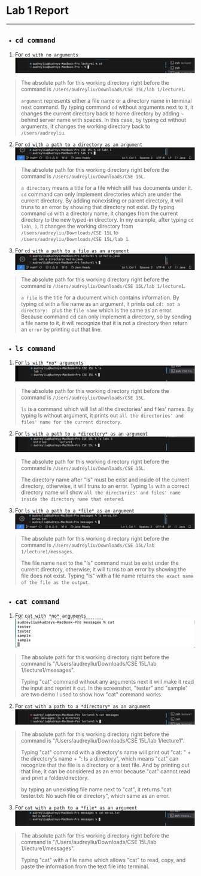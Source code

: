 # Lab 1 Report
***
* ## `cd command`
1. For `cd with no arguments`
![Image](cd.png)
> The absolute path for this working directory right before the command is `/Users/audreyliu/Downloads/CSE 15L/lab 1/lecture1`.
> 
> `argument` represents either a file name or a directory name in terminal next command. By typing command `cd` without arguments next to it, it changes the current directory back to home directory by adding `~` behind server name with spaces. In this case, by typing cd without arguments, it changes the working directory back to `/Users/audreyliu`.

2. For `cd with a path to a directory as an argument`
![Image](<cd directory.png>)
> The absolute path for this working directory right before the command is `/Users/audreyliu/Downloads/CSE 15L`.
>
> `a directory` means a title for a file which still has documents under it. `cd` command can only implement directories which are under the current directory. By adding nonexisting or parent directory, it will truns to an error by showing that directory not exist. By typing command `cd` with a directory name, it changes from the current directory to the new typed-in directory. In my example, after typing `cd lab\ 1`, it changes the working directory from `/Users/audreyliu/Downloads/CSE 15L` to `/Users/audreyliu/Downloads/CSE 15L/lab 1`.

3. For `cd with a path to a file as an argument`
![Image](<cd file.png>)
> The absolute path for this working directory right before the command is `/Users/audreyliu/Downloads/CSE 15L/lab 1/lecture1`.
> 
>  `a file` is the title for a ducument which contains information. By typing `cd` with a file name as an argument, it prints out `cd: not a directory: ` plus the `file name` which is the same as an error. Because command cd can only implement a directory, so by sending a file name to it, it will recognize that it is not a directory then return an `error` by printing out that line.

* ## `ls command`
1. For `ls with *no* arguments`
![Image](ls.png)
> The absolute path for this working directory right before the command is `/Users/audreyliu/Downloads/CSE 15L`.
> 
> `ls` is a command which will list all the directories' and files' names. By typing ls without argument, it prints out `all the directories' and files' name for the current directory`. 

2. For `ls with a path to a *directory* as an argument`
![Image](<ls directory.png>)
>The absolute path for this working directory right before the command is `/Users/audreyliu/Downloads/CSE 15L`.
>
>The directory name after "ls" must be exist and inside of the current directory, otherwise, it will truns to an error. Typing `ls` with a correct directory name will show `all the directories' and files' name inside the directory name that entered`.

3. For `ls with a path to a *file* as an argument`
![Image](<ls file.png>)
> The absolute path for this working directory right before the command is `/Users/audreyliu/Downloads/CSE 15L/lab 1/lecture1/messages`.
>
> The file name next to the "ls" command must be exist under the current directory, otherwise, it will turns to an error by showing the file does not exist. Typing "ls" with a file name returns `the exact name of the file as the output`. 

* ## `cat command`
1. For `cat with *no* arguments`
![Image](cat.png)
> The absolute path for this working directory right before the command is "/Users/audreyliu/Downloads/CSE 15L/lab 1/lecture1/messages".
>
> Typing "cat" command without any arguments next it will make it read the input and reprint it out. In the screenshot, "tester" and "sample" are two demo I used to show how "cat" command works. 

2. For `cat with a path to a *directory* as an argument`
![Image](<cat directory.png>)
> The absolute path for this working directory right before the command is "/Users/audreyliu/Downloads/CSE 15L/lab 1/lecture1".
>
> Typing "cat" command with a directory's name will print out "cat: " + the directory's name + ": Is a directory", which means "cat" can recognize that the file is a directory or a text file. And by printing out that line, it can be considered as an error because "cat" cannot read and print a folder/directory.
>
> by typing an unexisting file name next to "cat", it returns "cat: tester.txt: No such file or directory", which same as an error.

3. For `cat with a path to a *file* as an argument`
![Image](<cat file.png>)
> The absolute path for this working directory right before the command is "/Users/audreyliu/Downloads/CSE 15L/lab 1/lecture1/messages".
>
> Typing "cat" with a file name which allows "cat" to read, copy, and paste the information from the text file into terminal. 

